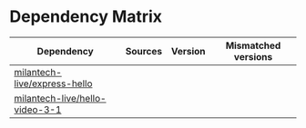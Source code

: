 # Dependency Matrix

Dependency | Sources | Version | Mismatched versions
---------- | ------- | ------- | -------------------
[milantech-live/express-hello](https://github.com/milantech-live/express-hello.git) |  | []() | 
[milantech-live/hello-video-3-1](https://github.com/milantech-live/hello-video-3-1.git) |  | []() | 
